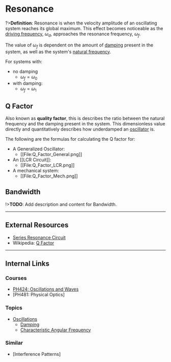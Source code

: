 # Resonance

?>**Definition**: Resonance is when the velocity amplitude of an oscillating system reaches its global maximum. This effect becomes noticeable as the [driving frequency](/physics/ForcedOscillations.md), $\omega_d$, approaches the resonance frequency, $\omega_f$.

The value of $\omega_f$ is dependent on the amount of [damping](/physics/Damping.md) present in the system, as well as the system's [natural frequency](/physics/AngularFrequency#Characteristic-Angular-Frequency.md).

For systems with:
- no damping
  - $\omega_f=\omega_0$
- with damping:
  - $\omega_f=\omega_1$

## Q Factor
Also known as **quality factor**, this is describes the ratio between the natural frequency and the damping present in the system. This dimensionless value directly and quantitatively describes how underdamped an [oscillator](/physics/Oscillations.md) is.

The following are the formulas for calculating the Q factor for:
- A Generalized Oscillator:
  - [[File:Q_Factor_General.png]]
- An [[LCR Circuit]]:
  - [[File:Q_Factor_LCR.png]]
- A mechanical system:
  - [[File:Q_Factor_Mech.png]]

## Bandwidth

!>**TODO**: Add description and content for Bandwidth.

---

## External Resources
- [Series Resonance Circuit](https://www.electronics-tutorials.ws/accircuits/series-resonance.html)
- Wikipedia: [Q Factor](https://en.wikipedia.org/wiki/Q_factor)

---

## Internal Links
### Courses

- [PH424: Oscillations and Waves](/courses/PH424.md)
- [PH481: Physical Optics]

### Topics

- [Oscillations](/physics/Oscillations.md)
  - [Damping](/physics/Damping.md)
  - [Characteristic Angular Frequency](/physics/AngularFrequency#Characteristic-Angular-Frequency.md)

### Similar

- [Interference Patterns]
